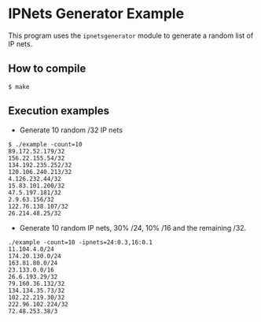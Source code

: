 # IPNets Generator Example

This program uses the `ipnetsgenerator` module to generate a random list of IP nets.

## How to compile

```
$ make
```

## Execution examples

- Generate 10 random /32 IP nets

```
$ ./example -count=10
89.172.52.179/32
156.22.155.54/32
134.192.235.252/32
120.106.240.213/32
4.126.232.44/32
15.83.101.200/32
47.5.197.181/32
2.9.63.156/32
122.76.138.107/32
26.214.48.25/32
```

- Generate 10 random IP nets, 30% /24, 10% /16 and the remaining /32.

```
./example -count=10 -ipnets=24:0.3,16:0.1
11.104.4.0/24
174.20.130.0/24
163.81.80.0/24
23.133.0.0/16
26.6.193.29/32
79.160.36.132/32
134.134.35.73/32
102.22.219.30/32
222.96.102.224/32
72.48.253.38/3
```
